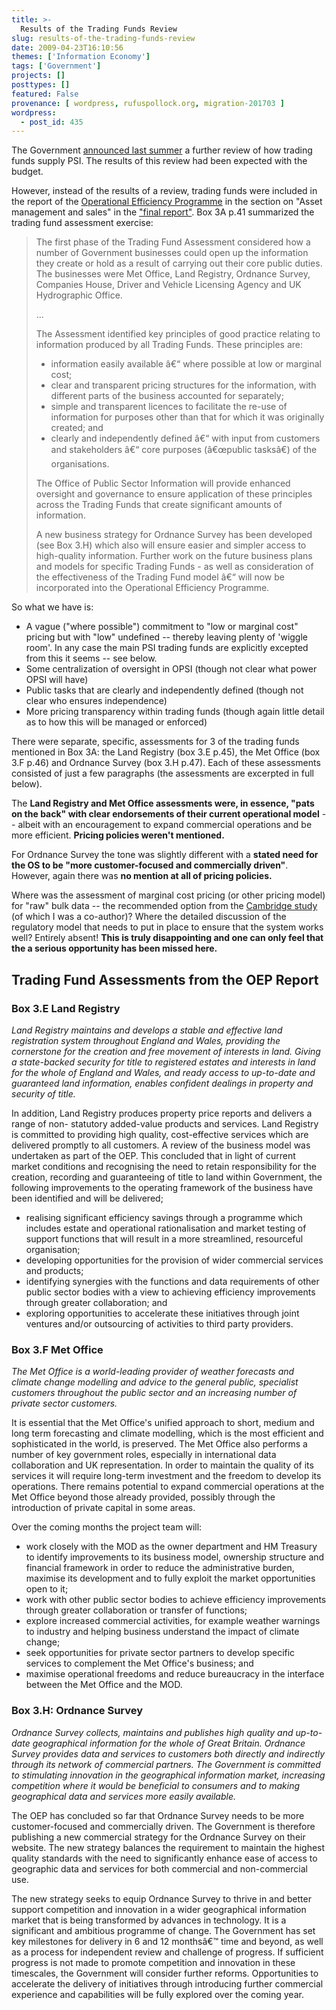 ```yaml
---
title: >-
  Results of the Trading Funds Review
slug: results-of-the-trading-funds-review
date: 2009-04-23T16:10:56
themes: ['Information Economy']
tags: ['Government']
projects: []
posttypes: []
featured: False
provenance: [ wordpress, rufuspollock.org, migration-201703 ]
wordpress:
  - post_id: 435
---
```


The Government [announced last summer](http://www.rufuspollock.org/2008/06/28/new-trading-funds-review-announced/) a further review of how trading funds supply PSI. The results of this review had been expected with the budget.

However, instead of the results of a review, trading funds were included in the report of the [Operational Efficiency Programme](http://www.hm-treasury.gov.uk/vfm_operational_efficiency.htm) in the section on "Asset management and
sales" in the ["final report"](http://www.hm-treasury.gov.uk/d/oep_property_pu729.pdf). Box 3A p.41 summarized the trading fund assessment exercise:

> The first phase of the Trading Fund Assessment considered how a number of Government businesses could open up the information they create or hold as a result of carrying out their core public duties. The businesses were Met Office, Land Registry, Ordnance Survey, Companies House, Driver and Vehicle Licensing Agency and UK Hydrographic Office.
>
> ...
> 
> The Assessment identified key principles of good practice relating to information produced by all Trading Funds. These principles are:
>
>   * information easily available â€“ where possible at low or marginal cost;
>   * clear and transparent pricing structures for the information, with different parts of the business accounted for separately;
>   * simple and transparent licences to facilitate the re-use of information for purposes other than that for which it was originally created; and
>   * clearly and independently defined â€“ with input from customers and stakeholders â€“ core purposes (â€œpublic tasksâ€) of the organisations.
>
> The Office of Public Sector Information will provide enhanced oversight and governance to ensure application of these principles across the Trading Funds that create significant amounts of information.
>
> A new business strategy for Ordnance Survey has been developed (see Box 3.H) which also will ensure easier and simpler access to high-quality information.  Further work on the future business plans and models for specific Trading Funds - as well as consideration of the effectiveness of the Trading Fund model â€“ will now be incorporated into the Operational Efficiency Programme.

So what we have is:

  * A vague ("where possible") commitment to "low or marginal cost" pricing but with "low" undefined -- thereby leaving plenty of 'wiggle room'. In any case the main PSI trading funds are explicitly excepted from this it seems -- see below.
  * Some centralization of oversight in OPSI (though not clear what power OPSI will have)
  * Public tasks that are clearly and independently defined (though not clear who ensures independence)
  * More pricing transparency within trading funds (though again little detail as to how this will be managed or enforced) 

There were separate, specific, assessments for 3 of the trading funds mentioned in Box 3A: the Land Registry (box 3.E p.45), the Met Office (box 3.F p.46) and Ordnance Survey (box 3.H p.47). Each of these assessments consisted of just a few paragraphs (the assessments are excerpted in full below).

The **Land Registry and Met Office assessments were, in essence, "pats on the back" with clear endorsements of their current operational model** -- albeit with an encouragement to expand commercial operations and be more efficient. **Pricing policies weren't mentioned.**

For Ordnance Survey the tone was slightly different with a **stated need for the OS to be "more customer-focused and commercially driven"**. However, again there was **no mention at all of pricing policies.**

Where was the assessment of marginal cost pricing (or other pricing model) for "raw" bulk data -- the recommended option from the [Cambridge study](http://www.rufuspollock.org/2008/03/12/models-of-public-sector-information-provision-via-trading-funds-report-published-today/) (of which I was a co-author)? Where the detailed discussion of the regulatory model that needs to put in place to ensure that the system works well? Entirely absent! **This is truly disappointing and one can only feel that the a serious opportunity has been missed here.**

## Trading Fund Assessments from the OEP Report

### Box 3.E Land Registry

*Land Registry maintains and develops a stable and effective land registration system throughout England and Wales, providing the cornerstone for the creation and free movement of interests in land. Giving a state-backed security for title to registered estates and interests in land for the whole of England and Wales, and ready access to up-to-date and guaranteed land information, enables confident dealings in property and security of title.*

In addition, Land Registry produces property price reports and delivers a range of non- statutory added-value products and services. Land Registry is committed to providing high quality, cost-effective services which are delivered promptly to all customers.  A review of the business model was undertaken as part of the OEP. This concluded that in light of current market conditions and recognising the need to retain responsibility for the creation, recording and guaranteeing of title to land within Government, the following improvements to the operating framework of the business have been identified and will be delivered;

  * realising significant efficiency savings through a programme which includes estate and operational rationalisation and market testing of support functions that will result in a more streamlined, resourceful organisation;
  * developing opportunities for the provision of wider commercial services and products;
  * identifying synergies with the functions and data requirements of other public sector bodies with a view to achieving efficiency improvements through greater collaboration; and
  * exploring opportunities to accelerate these initiatives through joint ventures and/or outsourcing of activities to third party providers.

### Box 3.F Met Office

*The Met Office is a world-leading provider of weather forecasts and climate change modelling and advice to the general public, specialist customers throughout the public sector and an increasing number of private sector customers.*

It is essential that the Met Office's unified approach to short, medium and long term forecasting
and climate modelling, which is the most efficient and sophisticated in the world, is preserved.
The Met Office also performs a number of key government roles, especially in international data
collaboration and UK representation. In order to maintain the quality of its services it will require
long-term investment and the freedom to develop its operations. There remains potential to
expand commercial operations at the Met Office beyond those already provided, possibly
through the introduction of private capital in some areas.

Over the coming months the project team will:

  * work closely with the MOD as the owner department and HM Treasury to identify improvements to its business model, ownership structure and financial framework in order to reduce the administrative burden, maximise its development and to fully exploit the market opportunities open to it;
  * work with other public sector bodies to achieve efficiency improvements through greater collaboration or transfer of functions;
  * explore increased commercial activities, for example weather warnings to industry and helping business understand the impact of climate change;
  * seek opportunities for private sector partners to develop specific services to complement the Met Office's business; and
  * maximise operational freedoms and reduce bureaucracy in the interface between the Met Office and the MOD.

### Box 3.H: Ordnance Survey

*Ordnance Survey collects, maintains and publishes high quality and up-to-date geographical information for the whole of Great Britain. Ordnance Survey provides data and services to customers both directly and indirectly through its network of commercial partners. The Government is committed to stimulating innovation in the geographical information market, increasing competition where it would be beneficial to consumers and to making geographical data and services more easily available.*

The OEP has concluded so far that Ordnance Survey needs to be more customer-focused and commercially driven. The Government is therefore publishing a new commercial strategy for the Ordnance Survey on their website. The new strategy balances the requirement to maintain the highest quality standards with the need to significantly enhance ease of access to geographic data and services for both commercial and non-commercial use.

The new strategy seeks to equip Ordnance Survey to thrive in and better support competition and innovation in a wider geographical information market that is being transformed by advances in technology. It is a significant and ambitious programme of change. The Government has set key milestones for delivery in 6 and 12 monthsâ€™ time and beyond, as well as a process for independent review and challenge of progress. If sufficient progress is not made to promote competition and innovation in these timescales, the Government will consider further reforms. Opportunities to accelerate the delivery of initiatives through introducing further commercial experience and capabilities will be fully explored over the coming year.


